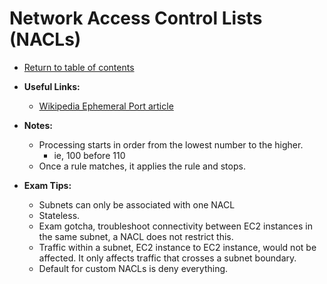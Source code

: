 # Network Access Control Lists (NACLs)

* [Return to table of contents](../../../README.md)

* **Useful Links:**
  * [Wikipedia Ephemeral Port article](https://en.wikipedia.org/wiki/Ephemeral_port)

* **Notes:**
  * Processing starts in order from the lowest number to the higher.
    * ie, 100 before 110
  * Once a rule matches, it applies the rule and stops.
  
* **Exam Tips:**
  * Subnets can only be associated with one NACL
  * Stateless.
  * Exam gotcha, troubleshoot connectivity between EC2 instances in the same subnet, a NACL does not restrict this.
  * Traffic within a subnet, EC2 instance to EC2 instance, would not be affected. It only affects traffic that crosses a subnet boundary.
  * Default for custom NACLs is deny everything.

